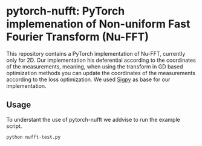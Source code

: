 # pytorch-nufft: PyTorch implemenation of Non-uniform Fast Fourier Transform (Nu-FFT)

This repository contains a PyTorch implementation of Nu-FFT, currently only for 2D.
Our implementation his deferential according to the coordinates of the measurements, meaning, when using the 
transform in GD based optimization methods you can update the coordinates of the measurements according to the loss optimization. 
We used [Sigpy](https://github.com/mikgroup/sigpy) as base for our implementation.

## Usage

To understant the use of pytorch-nufft we addvise to run the example script.
```bash
python nufft-test.py
```
